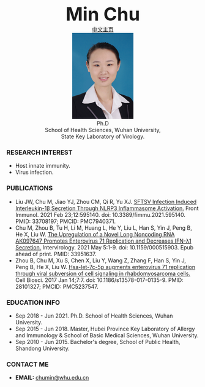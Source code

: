 <center><b><font size=50>Min Chu</font></b></center>
<center><a href="./index-cn.html">中文主页</a></center> 
<div align=center><img src="./meme.png" style="width:160px;height:224px" ></div>

<center>Ph.D</center>
<center> School of Health Sciences, Wuhan University,</center>
<center>State Key Laboratory of Virology.</center>      

### RESEARCH INTEREST     
- Host innate immunity.
- Virus infection. 

### PUBLICATIONS
- Liu JW, Chu M, Jiao YJ, Zhou CM, Qi R, Yu XJ. [SFTSV Infection Induced Interleukin-1β Secretion Through NLRP3 Inflammasome Activation.](https://www.frontiersin.org/articles/10.3389/fimmu.2021.595140/full) Front Immunol. 2021 Feb 23;12:595140. doi: 10.3389/fimmu.2021.595140. PMID: 33708197; PMCID: PMC7940371.
- Chu M, Zhou B, Tu H, Li M, Huang L, He Y, Liu L, Han S, Yin J, Peng B, He X, Liu W. [The Upregulation of a Novel Long Noncoding RNA AK097647 Promotes Enterovirus 71 Replication and Decreases IFN-λ1 Secretion.](https://www.karger.com/Article/FullText/515903) Intervirology. 2021 May 5:1-9. doi: 10.1159/000515903. Epub ahead of print. PMID: 33951637.
- Zhou B, Chu M, Xu S, Chen X, Liu Y, Wang Z, Zhang F, Han S, Yin J, Peng B, He X, Liu W. [Hsa-let-7c-5p augments enterovirus 71 replication through viral subversion of cell signaling in rhabdomyosarcoma cells.](https://cellandbioscience.biomedcentral.com/articles/10.1186/s13578-017-0135-9) Cell Biosci. 2017 Jan 14;7:7. doi: 10.1186/s13578-017-0135-9. PMID: 28101327; PMCID: PMC5237547.

### EDUCATION INFO
- Sep 2018 - Jun 2021. Ph.D. School of Health Sciences, Wuhan University.
- Sep 2015 - Jun 2018. Master, Hubei Province Key Laboratory of Allergy and Immunology & School of Basic Medical Sciences, Wuhan University.
- Sep 2010 - Jun 2015. Bachelor's degree, School of Public Health, Shandong University.


### CONTACT ME
<!--- <b>ADDRESS:</b> School of Health Sciences, Wuhan University, Wuhan 430071, China-->
- <b>EMAIL:</b> chumin@whu.edu.cn
